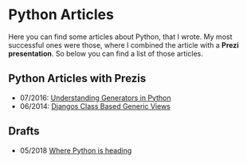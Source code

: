 # Python Articles

Here you can find some articles about Python, that I wrote. My most successful ones were those, where I combined the article with a **Prezi presentation**. So below you can find a list of those articles. 

## Python Articles with Prezis
- 07/2016: [Understanding Generators in Python](python/generators/python_generators.md)
- 06/2014: [Djangos Class Based Generic Views](python/djangos_class_based_generic_views/djangos_class_based_generic_views.md)

## Drafts
- 05/2018 [Where Python is heading](python/cpython.md)
